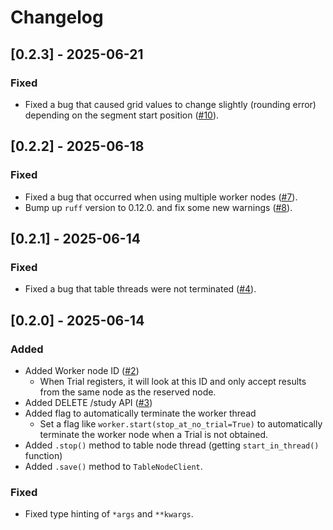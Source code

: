 # Changelog

## [0.2.3] - 2025-06-21

### Fixed
- Fixed a bug that caused grid values to change slightly (rounding error) depending on the segment start position ([#10](https://github.com/atsuhiron/lite_dist2/pull/10)).

## [0.2.2] - 2025-06-18

### Fixed
- Fixed a bug that occurred when using multiple worker nodes ([#7](https://github.com/atsuhiron/lite_dist2/pull/7)).
- Bump up `ruff` version to 0.12.0. and fix some new warnings ([#8](https://github.com/atsuhiron/lite_dist2/pull/8)).

## [0.2.1] - 2025-06-14

### Fixed
- Fixed a bug that table threads were not terminated ([#4](https://github.com/atsuhiron/lite_dist2/pull/5)).

## [0.2.0] - 2025-06-14

### Added
- Added Worker node ID ([#2](https://github.com/atsuhiron/lite_dist2/pull/2))
  - When Trial registers, it will look at this ID and only accept results from the same node as the reserved node.
- Added DELETE /study API ([#3](https://github.com/atsuhiron/lite_dist2/pull/3))
- Added flag to automatically terminate the worker thread
  - Set a flag like `worker.start(stop_at_no_trial=True)` to automatically terminate the worker node when a Trial is not obtained.
- Added `.stop()` method to table node thread (getting `start_in_thread()` function)
- Added `.save()` method to `TableNodeClient`.

### Fixed
- Fixed type hinting of `*args` and `**kwargs`.

